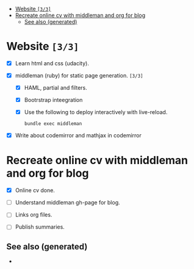- [Website <code>[3/3]</code>](#org9fb8029)
- [Recreate online cv with middleman and org for blog](#orga630e8b)
  - [See also (generated)](#orga11280d)



<a id="org9fb8029"></a>

# Website <code>[3/3]</code>

-   [X] Learn html and css (udacity).
-   [X] middleman (ruby) for static page generation. <code>[3/3]</code>
    -   [X] HAML, partial and filters.
    -   [X] Bootrstrap inteegration
    -   [X] Use the following to deploy interactively with live-reload.
        
        ```sh
        bundle exec middleman
        ```

-   [X] Write about codemirror and mathjax in codemirror


<a id="orga630e8b"></a>

# Recreate online cv with middleman and org for blog

-   [X] Online cv done.
-   [ ] Understand middleman gh-page for blog.
-   [ ] Links org files.
-   [ ] Publish summaries.


<a id="orga11280d"></a>

## See also (generated)

-
